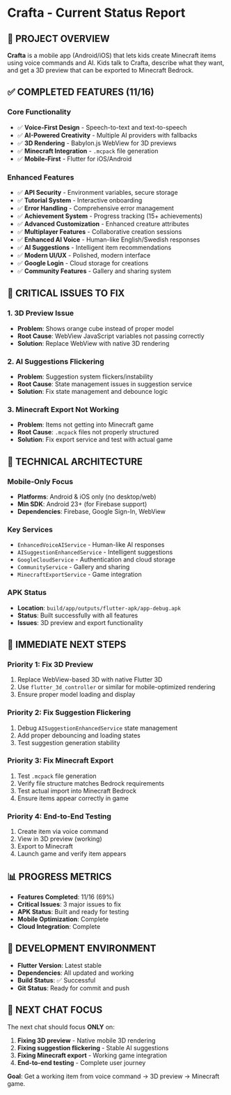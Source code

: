 # Crafta - Current Status Report

## 🎯 **PROJECT OVERVIEW**
**Crafta** is a mobile app (Android/iOS) that lets kids create Minecraft items using voice commands and AI. Kids talk to Crafta, describe what they want, and get a 3D preview that can be exported to Minecraft Bedrock.

## ✅ **COMPLETED FEATURES (11/16)**

### **Core Functionality**
- ✅ **Voice-First Design** - Speech-to-text and text-to-speech
- ✅ **AI-Powered Creativity** - Multiple AI providers with fallbacks
- ✅ **3D Rendering** - Babylon.js WebView for 3D previews
- ✅ **Minecraft Integration** - `.mcpack` file generation
- ✅ **Mobile-First** - Flutter for iOS/Android

### **Enhanced Features**
- ✅ **API Security** - Environment variables, secure storage
- ✅ **Tutorial System** - Interactive onboarding
- ✅ **Error Handling** - Comprehensive error management
- ✅ **Achievement System** - Progress tracking (15+ achievements)
- ✅ **Advanced Customization** - Enhanced creature attributes
- ✅ **Multiplayer Features** - Collaborative creation sessions
- ✅ **Enhanced AI Voice** - Human-like English/Swedish responses
- ✅ **AI Suggestions** - Intelligent item recommendations
- ✅ **Modern UI/UX** - Polished, modern interface
- ✅ **Google Login** - Cloud storage for creations
- ✅ **Community Features** - Gallery and sharing system

## 🚨 **CRITICAL ISSUES TO FIX**

### **1. 3D Preview Issue**
- **Problem**: Shows orange cube instead of proper model
- **Root Cause**: WebView JavaScript variables not passing correctly
- **Solution**: Replace WebView with native 3D rendering

### **2. AI Suggestions Flickering**
- **Problem**: Suggestion system flickers/instability
- **Root Cause**: State management issues in suggestion service
- **Solution**: Fix state management and debounce logic

### **3. Minecraft Export Not Working**
- **Problem**: Items not getting into Minecraft game
- **Root Cause**: `.mcpack` files not properly structured
- **Solution**: Fix export service and test with actual game

## 📱 **TECHNICAL ARCHITECTURE**

### **Mobile-Only Focus**
- **Platforms**: Android & iOS only (no desktop/web)
- **Min SDK**: Android 23+ (for Firebase support)
- **Dependencies**: Firebase, Google Sign-In, WebView

### **Key Services**
- `EnhancedVoiceAIService` - Human-like AI responses
- `AISuggestionEnhancedService` - Intelligent suggestions
- `GoogleCloudService` - Authentication and cloud storage
- `CommunityService` - Gallery and sharing
- `MinecraftExportService` - Game integration

### **APK Status**
- **Location**: `build/app/outputs/flutter-apk/app-debug.apk`
- **Status**: Built successfully with all features
- **Issues**: 3D preview and export functionality

## 🎯 **IMMEDIATE NEXT STEPS**

### **Priority 1: Fix 3D Preview**
1. Replace WebView-based 3D with native Flutter 3D
2. Use `flutter_3d_controller` or similar for mobile-optimized rendering
3. Ensure proper model loading and display

### **Priority 2: Fix Suggestion Flickering**
1. Debug `AISuggestionEnhancedService` state management
2. Add proper debouncing and loading states
3. Test suggestion generation stability

### **Priority 3: Fix Minecraft Export**
1. Test `.mcpack` file generation
2. Verify file structure matches Bedrock requirements
3. Test actual import into Minecraft Bedrock
4. Ensure items appear correctly in game

### **Priority 4: End-to-End Testing**
1. Create item via voice command
2. View in 3D preview (working)
3. Export to Minecraft
4. Launch game and verify item appears

## 📊 **PROGRESS METRICS**

- **Features Completed**: 11/16 (69%)
- **Critical Issues**: 3 major issues to fix
- **APK Status**: Built and ready for testing
- **Mobile Optimization**: Complete
- **Cloud Integration**: Complete

## 🔧 **DEVELOPMENT ENVIRONMENT**

- **Flutter Version**: Latest stable
- **Dependencies**: All updated and working
- **Build Status**: ✅ Successful
- **Git Status**: Ready for commit and push

## 📝 **NEXT CHAT FOCUS**

The next chat should focus **ONLY** on:
1. **Fixing 3D preview** - Native mobile 3D rendering
2. **Fixing suggestion flickering** - Stable AI suggestions  
3. **Fixing Minecraft export** - Working game integration
4. **End-to-end testing** - Complete user journey

**Goal**: Get a working item from voice command → 3D preview → Minecraft game.

